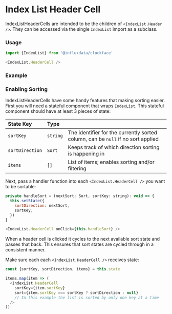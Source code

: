 # Index List Header Cell

IndexListHeaderCells are intended to be the children of `<IndexList.Header />`. They can be accessed via the single `IndexList` import as a subclass.

### Usage
```js
import {IndexList} from '@influxdata/clockface'
```
```js
<IndexList.HeaderCell />
```

### Example
<!-- STORY -->

### Enabling Sorting

IndexListHeaderCells have some handy features that making sorting easier. First you will need a stateful component that wraps `IndexList`. This stateful component should have at least 3 pieces of state: 

| State Key | Type |  |
|:-----------------|:--------|----------------------------------------------------------------------------------|
| `sortKey` | `string` | The identifier for the currently sorted column, can be `null` if no sort applied |
| `sortDirection` | `Sort` | Keeps track of which direction sorting is happening in |
| `items` | `[]` | List of items; enables sorting and/or filtering |

Next, pass a handler function into each `<IndexList.HeaderCell />` you want to be sortable:

```js
private handleSort = (nextSort: Sort, sortKey: string): void => {
  this.setState({
    sortDirection: nextSort,
    sortKey,
  })
}
```
```js
<IndexList.HeaderCell onClick={this.handleSort} />
```

When a header cell is clicked it cycles to the next available sort state and passes that back. This ensures that sort states are cycled through in a consistent manner.

Make sure each each `<IndexList.HeaderCell />` receives state:

```js
const {sortKey, sortDirection, items} = this.state
```
```js
items.map(item => (
  <IndexList.HeaderCell
    sortKey={item.sortKey}
    sort={item.sortKey === sortKey ? sortDirection : null}
    // In this example the list is sorted by only one key at a time
  />
))
```

<!-- STORY HIDE START -->

<!-- STORY HIDE END -->

<!-- PROPS -->
